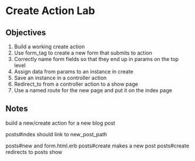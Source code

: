 # Create Action Lab

## Objectives

1. Build a working create action
2. Use form_tag to create a new form that submits to action
3. Correctly name form fields so that they end up in params on the top level
4. Assign data from params to an instance in create
5. Save an instance in a controller action
6. Redirect_to from a controller action to a show page
7. Use a named route for the new page and put it on the index page

## Notes

build a new/create action for a new blog post

posts#index should link to new_post_path

posts#new and form.html.erb posts#create makes a new post posts#create redirects to posts show
